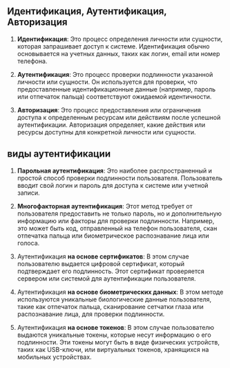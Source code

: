 <h2>Идентификация, Аутентификация, Авторизация</h2>
  

1. **Идентификация**: Это процесс определения личности или сущности, которая запрашивает доступ к системе. Идентификация обычно основывается на учетных данных, таких как логин, email или номер телефона.

2. **Аутентификация**: Это процесс проверки подлинности указанной личности или сущности. Он используется для проверки, что предоставленные идентификационные данные (например, пароль или отпечаток пальца) соответствуют ожидаемой идентичности.

3. **Авторизация**: Это процесс предоставления или ограничения доступа к определенным ресурсам или действиям после успешной аутентификации. Авторизация определяет, какие действия или ресурсы доступны для конкретной личности или сущности.


<h2>виды аутентификации</h2>  
  
  1. **Парольная аутентификация**: Это наиболее распространенный и простой способ проверки подлинности пользователя. Пользователь вводит свой логин и пароль для доступа к системе или учетной записи.  

2. **Многофакторная аутентификация**: Этот метод требует от пользователя предоставить не только пароль, но и дополнительную информацию или факторы для проверки подлинности. Например, это может быть код, отправленный на телефон пользователя, скан отпечатка пальца или биометрическое распознавание лица или голоса.

3. Аутентификация **на основе сертификатов**: В этом случае пользователю выдается цифровой сертификат, который подтверждает его подлинность. Этот сертификат проверяется сервером или системой для аутентификации пользователя.

4. Аутентификация **на основе биометрических данных**: В этом методе используются уникальные биологические данные пользователя, такие как отпечаток пальца, сканирование сетчатки глаза или распознавание лица, для проверки подлинности.

5. Аутентификация **на основе токенов**: В этом случае пользователю выдаются уникальные токены, которые несут информацию о его подлинности. Эти токены могут быть в виде физических устройств, таких как USB-ключи, или виртуальных токенов, хранящихся на мобильных устройствах.
